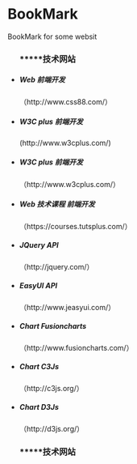 BookMark
========

BookMark for some websit
<ul> <h3>*****技术网站</h3>
  <li>
    <h5>Web 前端开发</h5>
      （http://www.css88.com/）
  </li>
  <li>
    <h5>W3C plus 前端开发</h5>(http://www.w3cplus.com/)
  </li>
   <li>
    <h5>W3C plus 前端开发</h5>（http://www.w3cplus.com/）
  </li>
  <li>
    <h5>Web 技术课程 前端开发</h5>
      （https://courses.tutsplus.com/）
  </li>
  <li>
    <h5>JQuery API</h5>
      （http://jquery.com/）
  </li>
  <li>
    <h5>EasyUI API</h5>
      （http://www.jeasyui.com/）
  </li>
  <li>
    <h5>Chart Fusioncharts</h5>
      （http://www.fusioncharts.com/）
  </li>
  <li>
    <h5>Chart C3Js</h5>
      （http://c3js.org/）
  </li>
  <li>
    <h5>Chart D3Js</h5>
      （http://d3js.org/）
  </li>
</ul>
<ul> <h3>*****技术网站</h3>
</ul>

